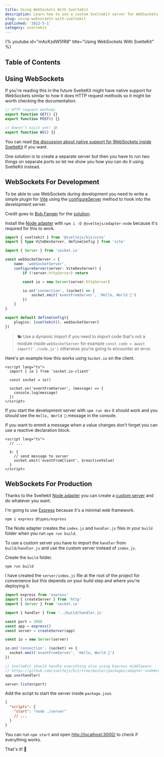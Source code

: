 ```yaml
---
title: Using WebSockets With SvelteKit
description: Learn how to use a custom SvelteKit server for WebSockets.
slug: using-websockets-with-sveltekit
published: '2022-5-1'
category: sveltekit
---
```


{% youtube id="mAcKzdW5fR8" title="Using WebSockets With SvelteKit" %}

## Table of Contents

## Using WebSockets

If you're reading this in the future SvelteKit might have native support for WebSockets similar to how it does HTTP request methods so it might be worth checking the documentation.

```ts:+server.ts showLineNumbers
// HTTP request methods
export function GET() {}
export function POST() {}

// Doesn't exist yet! 😅
export function WS() {}
```

You can read [the discussion about native support for WebSockets inside SvelteKit](https://github.com/sveltejs/kit/issues/1491) if you want.

One solution is to create a separate server but then you have to run two things on separate ports so let me show you how you can do it using SvelteKit instead.

## WebSockets For Development

To be able to use WebSockets during development you need to write a simple plugin for [Vite](https://vitejs.dev/) using the [configureServer](https://vitejs.dev/guide/api-plugin.html#configureserver) method to hook into the development server.

Credit goes to [Bob Fanger](https://github.com/bfanger) for the [solution](https://github.com/sveltejs/kit/issues/1491#issuecomment-955205323).

Install the [Node adapter](https://github.com/sveltejs/kit/tree/master/packages/adapter-node) with `npm i -D @sveltejs/adapter-node` because it's required for this to work.

```js:vite.config.ts {2,4,6-17,20} showLineNumbers
import { sveltekit } from '@sveltejs/kit/vite'
import { type ViteDevServer, defineConfig } from 'vite'

import { Server } from 'socket.io'

const webSocketServer = {
	name: 'webSocketServer',
	configureServer(server: ViteDevServer) {
		if (!server.httpServer) return

		const io = new Server(server.httpServer)

		io.on('connection', (socket) => {
			socket.emit('eventFromServer', 'Hello, World 👋')
		})
	}
}

export default defineConfig({
	plugins: [sveltekit(), webSocketServer]
})
```

> 🐿️ Use a dynamic import if you need to import code that's not a module inside `webSocketServer` for example `const code = await import('./code.js')` otherwise you're going to encounter an error.

Here's an example how this works using `Socket.io` on the client.

```html:+page.svelte showLineNumbers
<script lang="ts">
  import { io } from 'socket.io-client'

  const socket = io()

  socket.on('eventFromServer', (message) => {
    console.log(message)
  })
</script>
```

If you start the development server with `npm run dev` it should work and you should see the `Hello, World 👋` message in the console.

If you want to emmit a message when a value changes don't forget you can use a reactive declaration block.

```html:+page.svelte showLineNumbers
<script lang="ts">
  // ...

  $: {
    // send message to server
    socket.emit('eventFromClient', $reactiveValue)
  }
</script>
```

## WebSockets For Production

Thanks to the Sveltekit [Node adapter](https://github.com/sveltejs/kit/tree/master/packages/adapter-node) you can create a [custom server](https://github.com/sveltejs/kit/tree/master/packages/adapter-node) and do whatever you want.

I'm going to use [Express](https://expressjs.com/) because it's a minimal web framework.

```shell:terminal
npm i express @types/express
```

The Node adapter creates the `index.js` and `handler.js` files in your `build` folder when you run `npm run build`.

To use a custom server you have to import the `handler` from `build/handler.js` and use the custom server instead of `index.js`.

Create the `build` folder.

```shell:terminal
npm run build
```

I have created the `server/index.js` file at the root of the project for convenience but this depends on your build step and where you're deploying it.

```js:server/index.js showLineNumbers
import express from 'express'
import { createServer } from 'http'
import { Server } from 'socket.io'

import { handler } from '../build/handler.js'

const port = 3000
const app = express()
const server = createServer(app)

const io = new Server(server)

io.on('connection', (socket) => {
  socket.emit('eventFromServer', 'Hello, World 👋')
})

// SvelteKit should handle everything else using Express middleware
// https://github.com/sveltejs/kit/tree/master/packages/adapter-node#custom-server
app.use(handler)

server.listen(port)
```

Add the script to start the server inside `package.json`.

```json:package.json showLineNumbers
{
  "scripts": {
    "start": "node ./server"
    // ...
  }
}
```

You can run `npm start` and open [http://localhost:3000/](http://localhost:3000/) to check if everything works.

That's it! 🥳
